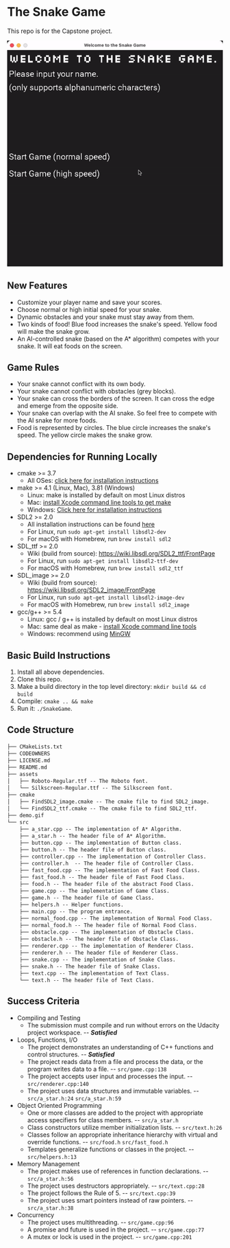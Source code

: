 # The Snake Game

This repo is for the Capstone project.

<img src="demo.gif" alt="demo"/>

## New Features
* Customize your player name and save your scores.
* Choose normal or high initial speed for your snake.
* Dynamic obstacles and your snake must stay away from them.
* Two kinds of food! Blue food increases the snake's speed. Yellow food will make the snake grow.
* An AI-controlled snake (based on the A* algorithm) competes with your snake. It will eat foods on the screen.

## Game Rules
* Your snake cannot conflict with its own body.
* Your snake cannot conflict with obstacles (grey blocks).
* Your snake can cross the borders of the screen. It can cross the edge and emerge from the opposite side.
* Your snake can overlap with the AI snake. So feel free to compete with the AI snake for more foods.
* Food is represented by circles. The blue circle increases the snake's speed. The yellow circle makes the snake grow.

## Dependencies for Running Locally
* cmake >= 3.7
  * All OSes: [click here for installation instructions](https://cmake.org/install/)
* make >= 4.1 (Linux, Mac), 3.81 (Windows)
  * Linux: make is installed by default on most Linux distros
  * Mac: [install Xcode command line tools to get make](https://developer.apple.com/xcode/features/)
  * Windows: [Click here for installation instructions](http://gnuwin32.sourceforge.net/packages/make.htm)
* SDL2 >= 2.0
  * All installation instructions can be found [here](https://wiki.libsdl.org/Installation)
  * For Linux, run `sudo apt-get install libsdl2-dev`
  * For macOS with Homebrew, run `brew install sdl2`
* SDL_ttf >= 2.0
  * Wiki (build from source): https://wiki.libsdl.org/SDL2_ttf/FrontPage
  * For Linux, run `sudo apt-get install libsdl2-ttf-dev`
  * For macOS with Homebrew, run `brew install sdl2_ttf`
* SDL_image >= 2.0
  * Wiki (build from source): https://wiki.libsdl.org/SDL2_image/FrontPage
  * For Linux, run `sudo apt-get install libsdl2-image-dev`
  * For macOS with Homebrew, run `brew install sdl2_image`
* gcc/g++ >= 5.4
  * Linux: gcc / g++ is installed by default on most Linux distros
  * Mac: same deal as make - [install Xcode command line tools](https://developer.apple.com/xcode/features/)
  * Windows: recommend using [MinGW](http://www.mingw.org/)

## Basic Build Instructions

1. Install all above dependencies.
2. Clone this repo.
3. Make a build directory in the top level directory: `mkdir build && cd build`
4. Compile: `cmake .. && make`
5. Run it: `./SnakeGame`.


## Code Structure

```text
├── CMakeLists.txt
├── CODEOWNERS
├── LICENSE.md
├── README.md
├── assets
│   ├── Roboto-Regular.ttf -- The Roboto font.
│   └── Silkscreen-Regular.ttf -- The Silkscreen font.
├── cmake
│   ├── FindSDL2_image.cmake -- The cmake file to find SDL2_image.
│   └── FindSDL2_ttf.cmake -- The cmake file to find SDL2_ttf.
├── demo.gif
└── src
    ├── a_star.cpp -- The implementation of A* Algorithm.
    ├── a_star.h -- The header file of A* Algorithm.
    ├── button.cpp -- The implementation of Button class.
    ├── button.h -- The header file of Button class.
    ├── controller.cpp -- The implementation of Controller Class.
    ├── controller.h  -- The header file of Controller Class.
    ├── fast_food.cpp -- The implementation of Fast Food Class.
    ├── fast_food.h -- The header file of Fast Food Class.
    ├── food.h -- The header file of the abstract Food Class.
    ├── game.cpp -- The implementation of Game Class.
    ├── game.h -- The header file of Game Class.
    ├── helpers.h -- Helper functions.
    ├── main.cpp -- The program entrance.
    ├── normal_food.cpp -- The implementation of Normal Food Class.
    ├── normal_food.h -- The header file of Normal Food Class.
    ├── obstacle.cpp -- The implementation of Obstacle Class.
    ├── obstacle.h -- The header file of Obstacle Class.
    ├── renderer.cpp -- The implementation of Renderer Class.
    ├── renderer.h -- The header file of Renderer Class.
    ├── snake.cpp -- The implementation of Snake Class.
    ├── snake.h -- The header file of Snake Class.
    ├── text.cpp -- The implementation of Text Class.
    └── text.h -- The header file of Text Class.
```

## Success Criteria
* Compiling and Testing
  * The submission must compile and run without errors on the Udacity project workspace. -- _**Satisfied**_
* Loops, Functions, I/O
  * The project demonstrates an understanding of C++ functions and control structures. -- _**Satisfied**_
  * The project reads data from a file and process the data, or the program writes data to a file. -- `src/game.cpp:138`
  * The project accepts user input and processes the input. -- `src/renderer.cpp:140`
  * The project uses data structures and immutable variables. -- `src/a_star.h:24` `src/a_star.h:59`
* Object Oriented Programming
  * One or more classes are added to the project with appropriate access specifiers for class members. -- `src/a_star.h`
  * Class constructors utilize member initialization lists. -- `src/text.h:26`
  * Classes follow an appropriate inheritance hierarchy with virtual and override functions. -- `src/food.h` `src/fast_food.h`
  * Templates generalize functions or classes in the project. -- `src/helpers.h:13`
* Memory Management
  * The project makes use of references in function declarations. -- `src/a_star.h:56`
  * The project uses destructors appropriately. -- `src/text.cpp:28`
  * The project follows the Rule of 5. -- `src/text.cpp:39`
  * The project uses smart pointers instead of raw pointers. -- `src/a_star.h:38`
* Concurrency
  * The project uses multithreading. -- `src/game.cpp:96`
  * A promise and future is used in the project. -- `src/game.cpp:77`
  * A mutex or lock is used in the project. -- `src/game.cpp:201`